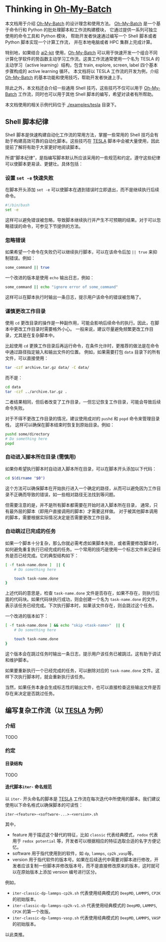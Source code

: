 # Thinking in [Oh-My-Batch]

本文档用于介绍 [Oh-My-Batch] 的设计理念和使用方法。
[Oh-My-Batch] 是一个基于命令行和 Python 的批处理脚本和工作流构建模块，
它通过提供一系列可独立使用的命令工具和 Python 模块，
帮助开发者快速通过编写一个 Shell 脚本或者 Python 脚本实现一个计算工作流，
并在本地电脑或者 HPC 集群上完成计算。

特别地，如果结合 [ai2-kit] 使用，[Oh-My-Batch] 可以用于快速开发一个组合不同计算化学软件的势函数主动学习工作流。这类工作流通常使用一个名为 TESLA 的主动学习（active learning）结构，包含 train, explore, screen, label 四个基本步骤构成的 active learning 循环。 本文档将以 TESLA 工作流的开发为例，介绍 [Oh-My-Batch] 的基本功能和使用技巧，帮助开发者快速上手。

除此之外，本文档还会介绍一些通用 Shell 技巧，这些技巧不仅可以用于 [Oh-My-Batch] 工作流，同时也可以用于其他 Shell 脚本的编写，希望对读者有所帮助。

本文档使用的相关示例代码位于 [./examples/tesla](../examples/tesla/) 目录下。


## Shell 脚本纪律
Shell 脚本是快速构建自动化工作流的常用方法，掌握一些常用的 Shell 技巧会有助于构建高效可靠的自动化脚本。这些技巧在 [TESLA] 脚本中会被大量使用，因此提前了解将有助于大家更好地阅读脚本。

所谓“脚本纪律”，是指编写脚本默认所应该采用的一些规范和约定。遵守这些纪律可以使脚本更易读、更健壮。具体包括：

### 设置 `set -e` 快速失败
在脚本开头添加 `set -e` 可以使脚本在遇到错误时立即退出，而不是继续执行后续命令。

```bash
#!/bin/bash
set -e 
```
这样可以避免错误被忽略，导致脚本继续执行并产生不可预期的结果。对于可以忽略错误的命令，可参见下节提供的方法。

### 忽略错误
如果希望一个命令在失败仍可以继续执行脚本，可以在该命令后加 `|| true` 来抑制错误。例如：

```bash
some_command || true
```

一个改进的版本是使用 `echo` 输出日志，例如：

```bash
some_command || echo "ignore error of some_command"
```
这样可以在脚本执行时输出一条日志，提示用户该命令的错误被忽略了。

### 谨慎更改工作目录

使用 `cd` 更改目录的操作是一种副作用，可能会影响后续命令的执行。因此，在脚本中更改工作目录时需要格外小心。
一般来说，建议尽量避免频繁更改工作目录，尤其是在复杂脚本中。

比起使用 `cd` 更换工作目录后再运行命令，在条件允许时，更推荐的做法是在命令中通过路径指定输入和输出文件的位置。
例如，如果需要打包 `data` 目录下的所有文件，可以直接使用：

```bash
tar -czf archive.tar.gz data/ -C data/
```
而不是：

```bash
cd data
tar -czf ../archive.tar.gz .
```

二者结果相同，但后者改变了工作目录，一但忘记恢复工作目录，可能会导致后续命令失败。

对于不得不更改工作目录的情况，建议使用成对的 `pushd` 和 `popd` 命令来管理目录栈，
这样可以确保在脚本结束时恢复到原始目录。例如：

```bash
pushd some/directory
# Do something here
popd
```

### 自动进入脚本所在目录 (需慎用)
如果你希望执行脚本时自动进入脚本所在目录，可以在脚本开头添加以下代码：

```bash
cd $(dirname "$0")
```

这个方法可以确保脚本在开始执行进入一个确定的路径，从而可以避免因为工作目录不正确而导致的错误，如一些相对路径无法找到等问题。

但需要注意的是，并不是所有脚本都需要在开始时进入脚本所在目录，
通常，只有最外层的脚本（即用户直接调用的脚本）才需要这样做。
对于被其他脚本调用的脚本，需要根据实际情况决定是否需要更改工作目录。


### 自动跳过已完成的任务
如果一个脚本十分复杂，那么你就必需考虑如果脚本失败，或者需要修改脚本时，如何避免重复执行已经完成的任务。一个常用的技巧是使用一个标志文件来记录任务是否已经完成。它的典型结构如下：

```bash
[ -f task-name.done ]  || {
    # Do something here

    touch task-name.done
}

```
上述代码的意思是，检查 `task-name.done` 文件是否存在，如果不存在，则执行后面的代码块。如果代码块执行成功，则会创建一个名为 `task-name.done` 的文件，表示该任务已经完成。下次执行脚本时，如果该文件存在，则会跳过这个任务。

一个改进的版本如下：

```bash
[ -f task-name.done ] && echo "skip <task-name>"  || {
    # Do something here

    touch task-name.done
}
```

这个版本会在跳过任务时输出一条日志，提示用户该任务已被跳过。这有助于调试和维护脚本。

如果要重新执行一个已经完成的任务，可以删除对应的 `task-name.done` 文件。这样下次执行脚本时，就会重新执行该任务。

当然，如果任务本身会生成标志性的输出文件，也可以直接检查这些输出文件是否存在来决定是否跳过任务。


## 编写复杂工作流（以 [TESLA] 为例）
### 介绍
TODO

### 约定
#### 目录结构
TODO

#### 迭代脚本`iter-` 命名规范
以 `iter-` 开头命名的脚本是 [TESLA] 工作流在每次迭代中所使用的脚本。我们建议使用以下命名格式以确保脚本的可读性：

`iter-<feature>-<software-...>-<version>.sh`

其中，
* feature 用于描述这个替代的特征，比如 `classic` 代表经典模式，`redox` 代表用于 `redox potential` 等，开发者可以根据相应的特征选取合适的名字方便记忆。
* software 用于指代使用到的软件，如 `dp`, `lammps`, `cp2k` ,`vasp`等。
* version 用于指代软件的版本号。如果在后续迭代中需要对脚本进行修改，开发者应该复制一份脚本并修改版本号，而不是直接修改原来的版本，这时就可以在原始版本上添加 version 编号进行区分。

例如，
* `iter-classic-dp-lammps-cp2k.sh` 代表使用经典模式的 `DeepMD`, `LAMMPS`, `CP2K` 的初始版本。
* `iter-classic-dp-lammps-cp2k-v1.sh` 代表使用经典模式的 `DeepMD`, `LAMMPS`, `CP2K` 的第一个改版。
* `iter-classic-dp-lammps-vasp.sh` 代表使用经典模式的 `DeepMD`, `LAMMPS`, `VASP` 的初始版本。

以此类推。

[Oh-My-Batch]: https://github.com/link89/oh-my-batch
[ai2-kit]: https://github.com/chenggroup/ai2-kit
[TESLA]: ../examples/tesla/
